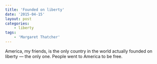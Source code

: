 ```yaml
---
title: 'Founded on liberty'
date: '2015-04-15'
layout: post
categories:
    - liberty
tags:
    - 'Margaret Thatcher'
---
```


America, my friends, is the only country in the world actually founded on liberty — the only one. People went to America to be free.